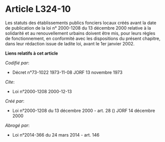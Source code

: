 # Article L324-10

Les statuts des établissements publics fonciers locaux créés avant la date de publication de la loi n° 2000-1208 du 13
décembre 2000 relative à la solidarité et au renouvellement urbains doivent être mis, pour leurs règles de fonctionnement, en
conformité avec les dispositions du présent chapitre, dans leur rédaction issue de ladite loi, avant le 1er janvier 2002.

**Liens relatifs à cet article**

_Codifié par_:

  - Décret n°73-1022 1973-11-08 JORF 13 novembre 1973

_Cite_:

  - Loi n°2000-1208 2000-12-13

_Créé par_:

  - Loi n°2000-1208 du 13 décembre 2000 - art. 28 () JORF 14 décembre 2000

_Abrogé par_:

  - Loi n°2014-366 du 24 mars 2014 - art. 146
